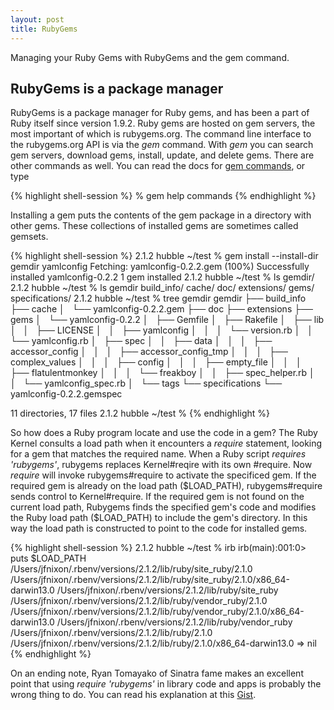 ```yaml
---
layout: post
title: RubyGems
---
```


<div class="message">
Managing your Ruby Gems with RubyGems and the gem command.
</div>

## RubyGems is a package manager

RubyGems is a package manager for Ruby gems, and has been a part of Ruby itself since version 1.9.2. 
Ruby gems are hosted on gem servers, the most important of which
is rubygems.org. The command line interface to the rubygems.org API is via 
the *gem* command. With *gem* you can search
gem servers, download gems, install, update, and delete gems. There are other commands as well. 
You can read the docs for 
[gem commands](http://guides.rubygems.org/command-reference/),
or type

{% highlight shell-session %}
% gem help commands
{% endhighlight %}

Installing a gem puts the contents of the gem package in a directory with other gems. These 
collections of installed gems are sometimes called gemsets.

{% highlight shell-session %}
2.1.2 hubble ~/test % gem install --install-dir gemdir yamlconfig
Fetching: yamlconfig-0.2.2.gem (100%)
Successfully installed yamlconfig-0.2.2
1 gem installed
2.1.2 hubble ~/test % ls
gemdir/
2.1.2 hubble ~/test % ls gemdir
build_info/     cache/          doc/            extensions/     gems/           specifications/
2.1.2 hubble ~/test % tree gemdir
gemdir
├── build_info
├── cache
│   └── yamlconfig-0.2.2.gem
├── doc
├── extensions
├── gems
│   └── yamlconfig-0.2.2
│       ├── Gemfile
│       ├── Rakefile
│       ├── lib
│       │   ├── LICENSE
│       │   ├── yamlconfig
│       │   │   └── version.rb
│       │   └── yamlconfig.rb
│       ├── spec
│       │   ├── data
│       │   │   ├── accessor_config
│       │   │   ├── accessor_config_tmp
│       │   │   ├── complex_values
│       │   │   ├── config
│       │   │   ├── empty_file
│       │   │   ├── flatulentmonkey
│       │   │   └── freakboy
│       │   ├── spec_helper.rb
│       │   └── yamlconfig_spec.rb
│       └── tags
└── specifications
    └── yamlconfig-0.2.2.gemspec

11 directories, 17 files
2.1.2 hubble ~/test %
{% endhighlight %}

So how does a Ruby program locate and use the code in a gem?
The Ruby Kernel consults a load path when it encounters a *require <name>* statement, looking for
a gem that matches the required name.
When a Ruby script *requires 'rubygems'*, rubygems 
replaces Kernel#reqire with its own #require.
Now *require* will invoke rubygems#require to activate the specificed gem. If the required gem is already
on the load path ($LOAD_PATH), rubygems#require sends control to Kernel#require. If the required gem
is not found on the current load path, Rubygems finds
the specified gem's code and modifies the Ruby load path ($LOAD_PATH) to include the gem's directory.
In this way the load path is constructed to point to the code for installed gems.

{% highlight shell-session %}
2.1.2 hubble ~/test % irb
irb(main):001:0> puts $LOAD_PATH
/Users/jfnixon/.rbenv/versions/2.1.2/lib/ruby/site_ruby/2.1.0
/Users/jfnixon/.rbenv/versions/2.1.2/lib/ruby/site_ruby/2.1.0/x86_64-darwin13.0
/Users/jfnixon/.rbenv/versions/2.1.2/lib/ruby/site_ruby
/Users/jfnixon/.rbenv/versions/2.1.2/lib/ruby/vendor_ruby/2.1.0
/Users/jfnixon/.rbenv/versions/2.1.2/lib/ruby/vendor_ruby/2.1.0/x86_64-darwin13.0
/Users/jfnixon/.rbenv/versions/2.1.2/lib/ruby/vendor_ruby
/Users/jfnixon/.rbenv/versions/2.1.2/lib/ruby/2.1.0
/Users/jfnixon/.rbenv/versions/2.1.2/lib/ruby/2.1.0/x86_64-darwin13.0
=> nil
{% endhighlight %}

On an ending note, Ryan Tomayako of Sinatra fame makes an excellent point that
using _require 'rubygems'_ in library code and apps is probably the wrong thing to do.
You can read his explanation at this [Gist](https://gist.github.com/rtomayko/54177).

